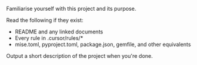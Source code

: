 Familiarise yourself with this project and its purpose.

Read the following if they exist:

- README and any linked documents
- Every rule in .cursor/rules/*
- mise.toml, pyproject.toml, package.json, gemfile, and other equivalents

Output a short description of the project when you're done.
